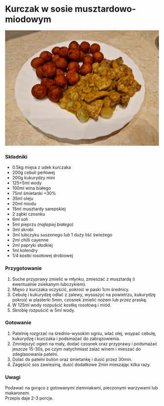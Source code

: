 # Kurczak w sosie musztardowo-miodowym

![Zdjęcie dania](Kurczak_w_sosie_musztardowo-miodowym.jpg)

### Składniki
- 0.5kg mięsa z udek kurczaka 
- 200g cebuli perłowej
- 200g kukurydzy mini
- 125+5ml wody
- 100ml wina białego
- 75ml śmietanki +30%
- 35ml oleju
- 20ml miodu
- 15ml musztardy sarepskiej
- 2 ząbki czosnku
- 6ml soli
- 5ml pieprzu *(najlepiej białego)*
- 3ml skrobi
- 3ml lubczyku suszonego *lub* 1 duży liść świeżego
- 2ml chilli cayenne
- 2ml papryki słodkiej
- 1ml kolendry
- 1/4 kostki rosołowej drobiowej

### Przygotowanie
1. Suche przyprawy zmielić w młynku, zmieszać z musztardą (i ewentualnie zsiekanym lubczykiem).
2. Mięso z kurczaka oczyścić, pokroić w paski 1cm średnicy.
3. Cebulę i kukurydzę odlać z zalewy, wysuszyć na powietrzu, kukurydzę pokroić w plasterki 5mm, czosnek zmielić nożem lub przez praskę.
4. W 125ml wody rozpuścić kostkę rosołową i miód.
5. Skrobię rozpuścić w 5ml wody.

### Gotowanie
1. Patelnię rozgrzać na średnio-wysokim ogniu, wlać olej, wsypać cebulę, kukurydzę i kurczaka i podsmażać do zabrązowienia.
2. Zmniejszyć ogień na mały, dodać czosnek oraz przyprawy i podsmażać jeszcze 15-30s, po czym natychmiast zalać winem i mieszać do zdeglasowania patelni.
3. Dolać do patelni bulion oraz śmietankę i dusić przez 30min.
4. Zagęścić sos zawiesiną, dusić dodatkowe 2min mieszając kilka razy.


### Uwagi
Podawać na gorąco z gotowanymi ziemniakami, pieczonymi warzywami lub makaronem.\
Przepis daje 2-3 porcje.
